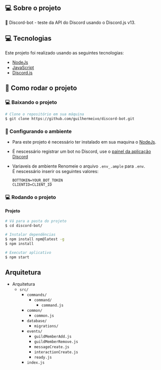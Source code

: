 ## 💻 Sobre o projeto

🤖 Discord-bot - teste da API do Discord usando o Discord.js v13.

## :computer: Tecnologias

Este projeto foi realizado usando as seguintes tecnologias:

<ul>
  <li><a href="https://nodejs.org/en/docs/">NodeJs</a></li>
  <li><a href="https://www.javascript.com/">JavaScript</a></li>
  <li><a href="https://discord.js.org/">Discord.js</a></li>
</ul>

## :construction_worker: Como rodar o projeto

### :computer: Baixando o projeto

```bash
# Clone o repositório em sua máquina
$ git clone https://github.com/guilhermeivo/discord-bot.git
```

### :wrench: Configurando o ambiente

- Para este projeto é necessário ter instalado em sua maquina o <a href="https://nodejs.org/en/">NodeJs</a>.

- É nescessário registrar um bot no Discord, use o <a href="https://discord.com/developers/applications/">painel da aplicação Discord</a>

- Variaveis de ambiente 
    Renomeie o arquivo <code>.env_.ample</code> para <code>.env</code>. <br />
    É nescessário inserir os seguintes valores:
    
    ```env
    BOTTOKEN=YOUR_BOT_TOKEN
    CLIENTID=CLIENT_ID
    ```

### :computer: Rodando o projeto

#### Projeto

```bash
# Vá para a pasta do projeto
$ cd discord-bot/

# Instalar dependências
$ npm install npm@latest -g
$ npm install

# Executar aplicativo
$ npm start
```

## Arquitetura

- Arquitetura
  - `src/`
    - `commands/`
        - `command/`
            - `command.js`
    - `common/`
        - `common.js`
    - `database/`
        - `migrations/`
    - `events/`
        - `guildMemberAdd.js`
        - `guildMemberRemove.js`
        - `messageCreate.js`
        - `interactionCreate.js`
        - `ready.js`
    - `index.js`
